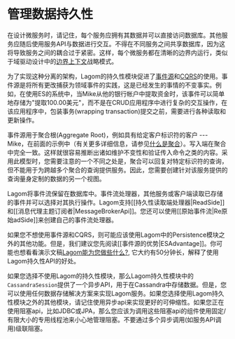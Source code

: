 # 管理数据持久性

在设计微服务时，请记住，每个服务应拥有其数据并可以直接访问数据库。其他服务应随后使用服务API与数据进行交互。不得在不同服务之间共享数据库，因为这将导致服务之间的耦合过于紧密。这样，每个微服务都在清晰的边界内运行，类似于域驱动设计中的[边界上下文](https://martinfowler.com/bliki/BoundedContext.html)战略模式。

为了实现这种分离的架构，Lagom的持久性模块促进了[事件源](https://msdn.microsoft.com/en-us/library/jj591559.aspx)和[CQRS](https://msdn.microsoft.com/en-us/library/jj591573.aspx)的使用。事件源是将所有更改捕获为领域事件的实践，这是已经发生的事情的不变事实。例如，在使用ES的系统中，当Mike从他的银行帐户中提取资金时，该事件可以简单地存储为"提取100.00美元"，而不是在CRUD应用程序中进行复杂的交互操作，在该应用程序中，包装事务(wrapping transaction)提交之前，需要进行各种读取和更新操作。

事件源用于聚合根(Aggregate Root)，例如具有给定客户标识符的客户 --- Mike，在前面的示例中（有关更多详细信息，请参见[什么是聚合](http://cqrs.nu/Faq/aggregates)）。写入端在聚合中完全一致。这样就很容易推断出诸如维护不变性和验证传入命令之类的内容。采用此模型时，您需要注意的一个不同之处是，聚合可以回复对特定标识符的查询，但不能用于为跨越多个聚合的查询提供服务。因此，您需要创建针对该服务提供的查询量身定制的数据的另一个视图。

Lagom将事件流保留在数据库中。事件流处理器，其他服务或客户端读取已存储的事件并可以选择对其执行操作。Lagom支持[[持久性读取端处理器|ReadSide]]和[[消息代理主题订阅者|MessageBrokerApi]]。您还可以使用[[原始事件流|Re原始adSide]]来创建自己的事件流处理器。

如果您不想使用事件源和CQRS，则可能应该使用Lagom中的Persistence模块之外的其他功能。但是，我们建议您先阅读[[事件源的优势|ESAdvantage]]。你可能也想看看演示文稿[Lagom能为您做些什么?](https://www.reactivesummit.org/2018/schedule/what-can-lagom-do-for-you), 它大约有50分钟长，解释了使用Lagom持久性API的好处。

如果您选择不使用Lagom的持久性模块，那么Lagom持久性模块中的`CassandraSession`提供了一个异步API，用于在Cassandra中存储数据。但是，您可以使用任何数据存储解决方案来实现Lagom服务。如果您选择使用Lagom持久性模块之外的其他模块，请记住使用异步api来实现更好的可伸缩性。如果您正在使用阻塞api，比如JDBC或JPA，那么您应该为调用这些阻塞api的组件使用固定/有限大小的专用线程池来小心地管理阻塞。不要通过多个异步调用(如服务API调用)级联阻塞。
